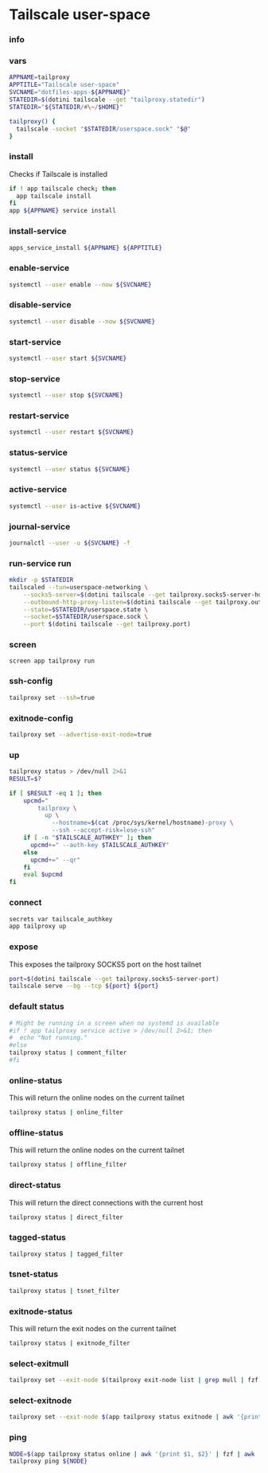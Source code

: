 # Tailscale user-space

### info

### vars
```sh
APPNAME=tailproxy
APPTITLE="Tailscale user-space"
SVCNAME="dotfiles-apps-${APPNAME}"
STATEDIR=$(dotini tailscale --get "tailproxy.statedir")
STATEDIR="${STATEDIR/#\~/$HOME}"

tailproxy() {
  tailscale -socket "$STATEDIR/userspace.sock" "$@"
}
```

### install
Checks if Tailscale is installed

```sh
if ! app tailscale check; then
  app tailscale install
fi
app ${APPNAME} service install
```

### install-service
```sh
apps_service_install ${APPNAME} ${APPTITLE}
```

### enable-service
```sh
systemctl --user enable --now ${SVCNAME}
```

### disable-service
```sh
systemctl --user disable --now ${SVCNAME}
```

### start-service
```sh
systemctl --user start ${SVCNAME}
```

### stop-service
```sh
systemctl --user stop ${SVCNAME}
```

### restart-service
```sh
systemctl --user restart ${SVCNAME}
```

### status-service
```sh
systemctl --user status ${SVCNAME}
```

### active-service
```sh
systemctl --user is-active ${SVCNAME}
```

### journal-service
```sh
journalctl --user -u ${SVCNAME} -f
```

### run-service run
```sh
mkdir -p $STATEDIR
tailscaled --tun=userspace-networking \
    --socks5-server=$(dotini tailscale --get tailproxy.socks5-server-host):$(dotini tailscale --get tailproxy.socks5-server-port) \
    --outbound-http-proxy-listen=$(dotini tailscale --get tailproxy.outbound-http-proxy-listen-host):$(dotini tailscale --get tailproxy.outbound-http-proxy-listen-port) \
    --state=$STATEDIR/userspace.state \
    --socket=$STATEDIR/userspace.sock \
    --port $(dotini tailscale --get tailproxy.port)
```

### screen
```
screen app tailproxy run
```

### ssh-config
```sh
tailproxy set --ssh=true
```

### exitnode-config
```sh
tailproxy set --advertise-exit-node=true
```

### up
```sh
tailproxy status > /dev/null 2>&1
RESULT=$?

if [ $RESULT -eq 1 ]; then
    upcmd="
        tailproxy \
          up \
            --hostname=$(cat /proc/sys/kernel/hostname)-proxy \
            --ssh --accept-risk=lose-ssh"
    if [ -n "$TAILSCALE_AUTHKEY" ]; then
      upcmd+=" --auth-key $TAILSCALE_AUTHKEY"
    else
      upcmd+=" --qr"
    fi
    eval $upcmd
fi
```

### connect
```sh
secrets var tailscale_authkey
app tailproxy up
```

### expose
This exposes the tailproxy SOCKS5 port on the host tailnet

```sh
port=$(dotini tailscale --get tailproxy.socks5-server-port)
tailscale serve --bg --tcp ${port} ${port}
```

### default status
```sh
# Might be running in a screen when no systemd is available
#if ! app tailproxy service active > /dev/null 2>&1; then
#  echo "Not running."
#else 
tailproxy status | comment_filter
#fi
```

### online-status
This will return the online nodes on the current tailnet

```sh
tailproxy status | online_filter
```

### offline-status
This will return the online nodes on the current tailnet

```sh
tailproxy status | offline_filter
```

### direct-status
This will return the direct connections with the current host

```sh
tailproxy status | direct_filter
```

### tagged-status
```sh
tailproxy status | tagged_filter
```

### tsnet-status
```sh
tailproxy status | tsnet_filter
```

### exitnode-status
This will return the exit nodes on the current tailnet

```sh
tailproxy status | exitnode_filter
```

### select-exitmull
```sh
tailproxy set --exit-node $(tailproxy exit-node list | grep mull | fzf | awk '{print $2}')
```

### select-exitnode
```sh
tailproxy set --exit-node $(app tailproxy status exitnode | awk '{print $2}' | fzf)
```

### ping
```sh
NODE=$(app tailproxy status online | awk '{print $1, $2}' | fzf | awk '{print  $1}')
tailproxy ping ${NODE}
```

